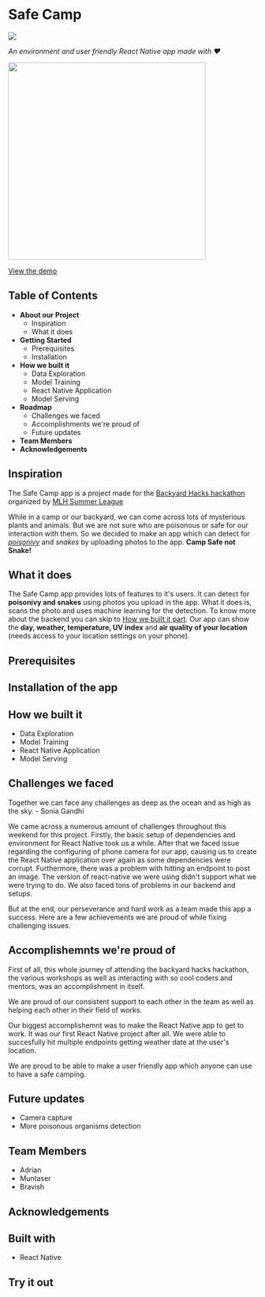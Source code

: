 # Safe Camp 

![](https://img.shields.io/badge/Safe%20Camp-Camp%20Safe%20not%20Snake-blue)

*An environment and user friendly React Native app made with ❤️*

<img src = "https://user-images.githubusercontent.com/53336715/82744967-d3acd600-9d9c-11ea-8db8-79b48452bd99.png" width="400" height="400">

[View the demo]()

## Table of Contents

* **About our Project**
  * Inspiration
  * What it does
* **Getting Started**
  * Prerequisites
  * Installation
* **How we built it**
  * Data Exploration
  * Model Training
  * React Native Application
  * Model Serving
* **Roadmap**
  * Challenges we faced
  * Accomplishments we're proud of
  * Future updates 
* **Team Members**
* **Acknowledgements**

## Inspiration

The Safe Camp app is a project made for the [Backyard Hacks hackathon](https://organize.mlh.io/participants/events/3466-backyardhacks) organized by [MLH Summer League](https://mlh.io/)

While in a camp or our backyard, we can come across lots of mysterious plants and animals. But we are not sure who are poisonous or safe for our interaction with them. So we decided to make an app which can detect for *[poisonivy](https://g.co/kgs/Wj5XMo)* and *snakes* by uploading photos to the app. 
**Camp Safe not Snake!**

## What it does

The Safe Camp app provides lots of features to it's users. It can detect for **poisonivy and snakes** using photos you upload in the app. What it does is, scans the photo and uses machine learning for the detection. To know more about the backend you can skip to [How we built it part](). Our app can show the **day, weather, temperature, UV index** and **air quality of your location** (needs access to your location settings on your phone). 

## Prerequisites


## Installation of the app


## How we built it
* Data Exploration
* Model Training
* React Native Application
* Model Serving

## Challenges we faced

Together we can face any challenges as deep as the ocean and as high as the sky. - Sonia Gandhi

We came across a numerous amount of challenges throughout this weekend for this project. Firstly, the basic setup of dependencies and environment for React Native took us a while. After that we faced issue regarding the configuring of phone camera for our app, causing us to create the React Native application over again as some dependencies were corrupt. Furthermore, there was a problem with hitting an endpoint to post an image. The version of react-native we were using didn't support what we were trying to do. We also faced tons of problems in our backend and setups.

But at the end, our perseverance and hard work as a team made this app a success. Here are a few achievements we are proud of while fixing challenging issues.

## Accomplishemnts we're proud of

First of all, this whole journey of attending the backyard hacks hackathon, the various workshops as well as interacting with so cool coders and mentors, was an accomplishment in itself. 

We are proud of our consistent support to each other in the team as well as helping each other in their field of works.

Our biggest accomplishemnt was to make the React Native app to get to work. It was our first React Native project after all. We were able to succesfully hit multiple endpoints getting weather date at the user's location. 

We are proud to be able to make a user friendly app which anyone can use to have a safe camping.

## Future updates
* Camera capture
* More poisonous organisms detection

## Team Members
* Adrian
* Muntaser
* Bravish

## Acknowledgements


## Built with
* React Native

## Try it out

